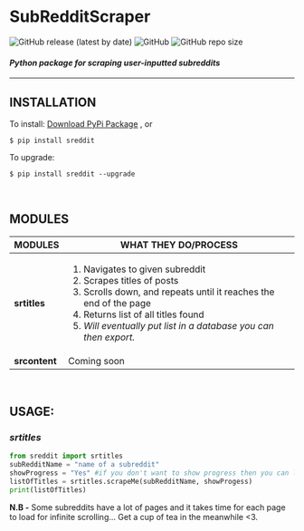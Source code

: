 # SubRedditScraper
![GitHub release (latest by date)](https://img.shields.io/github/v/release/Mandy-cyber/SubRedditScraper?color=%23ff5373&display_name=tag&style=flat-square)  ![GitHub](https://img.shields.io/github/license/Mandy-cyber/SubRedditScraper?color=%23bce1ff&style=flat-square)  ![GitHub repo size](https://img.shields.io/github/repo-size/Mandy-cyber/SubRedditScraper?color=%23ffcbc6&style=flat-square)
#### *Python package for scraping user-inputted subreddits*
---
## **INSTALLATION**
To install:
[Download PyPi Package](https://pypi.org/project/sreddit/#files) , or <br>
```$
$ pip install sreddit
```
To upgrade:
```$
$ pip install sreddit --upgrade
```
<br>

## **MODULES**

MODULES | WHAT THEY DO/PROCESS
------------ | -------------
**srtitles** | <ol><li>Navigates to given subreddit</li><li>Scrapes titles of posts</li><li>Scrolls down, and repeats until it reaches the end of the page</li><li>Returns list of all titles found</li><li>_Will eventually put list in a database you can then export._</li></ol>
**srcontent** | Coming soon

<br>

## **USAGE:**
### _srtitles_

```python
from sreddit import srtitles
subRedditName = "name of a subreddit"
showProgress = "Yes" #if you don't want to show progress then you can leave string blank
listOfTitles = srtitles.scrapeMe(subRedditName, showProgess)
print(listOfTitles)
```
<b>N.B -</b> Some subreddits have a lot of pages and it takes time for each page to load for infinite scrolling... Get a cup of tea in the meanwhile <3.




